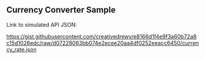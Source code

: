 ## Currency Converter Sample

Link to simulated API JSON:

https://gist.githubusercontent.com/creativedrewy/e8166d1f4e9f3a60b72a8c15d1026edc/raw/d07228063bb074e2ecee20aa4df0252eeacc6450/currency_rate.json